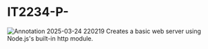 # IT2234-P-
![Annotation 2025-03-24 220219](https://github.com/user-attachments/assets/2394b30a-6855-4bb0-ad09-4580e58f25a1)
Creates a basic web server using Node.js's built-in http module.
